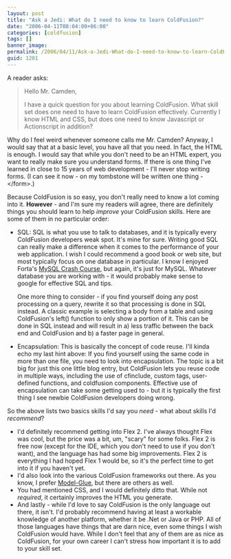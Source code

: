 ```yaml
---
layout: post
title: "Ask a Jedi: What do I need to know to learn ColdFusion?"
date: "2006-04-11T08:04:00+06:00"
categories: [coldfusion]
tags: []
banner_image: 
permalink: /2006/04/11/Ask-a-Jedi-What-do-I-need-to-know-to-learn-ColdFusion
guid: 1201
---
```


A reader asks:

<blockquote>
Hello Mr. Camden,

I have a quick question for you about learning
ColdFusion. What skill set does one need to have to learn ColdFusion
effectively. Currently I know HTML and CSS, but does one need to know Javascript
or Actionscript in addition?
</blockquote>

Why do I feel weird whenever someone calls me Mr. Camden? Anyway, I would say that at a basic level, you have all that you need. In fact, the HTML is enough. I would say that while you don't need to be an HTML expert, you want to really make sure you understand forms. If there is one thing I've learned in close to 15 years of web development - I'll never stop writing forms. (I can see it now - on my tombstone will be written one thing - &lt;/form&gt;.)

Because ColdFusion is so easy, you don't really need to know a lot coming into it. <b>However</b> - and I'm sure my readers will agree, there are definitely things you should learn to help <i>improve</i> your ColdFusion skills. Here are some of them in no particular order:

<ul>
<li>SQL: SQL is what you use to talk to databases, and it is typically every ColdFusion developers weak spot. It's mine for sure. Writing good SQL can really make a difference when it comes to the performance of your web application. I wish I could recommend a good book or web site, but most typically focus on one database in particular. I know I enjoyed Forta's <a href="http://ray.camdenfamily.com/index.cfm/2006/1/23/MySQL-Crash-Course-Review">MySQL Crash Course</a>, but again, it's just for MySQL. Whatever database you are working with - it would probably make sense to google for effective SQL and tips. 

One more thing to consider - if you find yourself doing any post processing on a query, rewrite it so that processing is done in SQL instead. A classic example is selecting a body from a table and using ColdFusion's left() function to only show a portion of it. This can be done in SQL instead and will result in a) less traffic between the back end and ColdFusion and b) a faster page in general.

<li>Encapsulation: This is basically the concept of code reuse. I'll kinda echo my last hint above: If you find yourself using the same code in more than one file, you need to look into encapsulation. The topic is a bit big for just this one little blog entry, but ColdFusion lets you reuse code in multiple ways, including the use of cfinclude, custom tags, user-defined functions, and coldfusion components. Effective use of encapsulation can take some getting used to - but it is typically the first thing I see newbie ColdFusion developers doing wrong. 

</ul>

So the above lists two basics skills I'd say you <i>need</i> - what about skills I'd <i>recommend</i>?

<ul>
<li>I'd definitely recommend getting into Flex 2. I've always thought Flex was cool, but the price was a bit, um, "scary" for some folks. Flex 2 is free now (except for the IDE, which you don't need to use if you don't want), and the language has had some big improvements. Flex 2 is everything I had hoped Flex 1 would be, so it's the perfect time to get into it if you haven't yet. 
<li>I'd also look into the various ColdFusion frameworks out there. As you know, I prefer <a href="http://www.model-glue.com">Model-Glue</a>, but there are others as well.
<li>You had mentioned CSS, and I would definitely ditto that. While not <i>required</i>, it certainly improves the HTML you generate. 
<li>And lastly - while I'd love to say ColdFusion is the only language out there, it isn't. I'd probably recommend having at least a workable knowledge of another platform, whether it be .Net or Java or PHP. All of those languages have things that are darn nice, even some things I wish ColdFusion would have. While I don't feel that any of them are as nice as ColdFusion, for your own career I can't stress how important it is to add to your skill set. 
</ul>